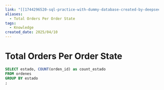 ```yaml
---
link: "[[1744296520-sql-practice-with-dummy-database-created-by-deepseek|SQL Practice Deepseek]]"
aliases:
  - Total Orders Per Order State
tags:
  - Knowledge
created_date: 2025/04/10
---
```

# Total Orders Per Order State
```SQL
SELECT estado, COUNT(orden_id) as count_estado
FROM ordenes
GROUP BY estado
;
```
